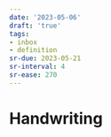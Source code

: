 ```yaml
---
date: '2023-05-06'
draft: 'true'
tags:
- inbox
- definition
sr-due: 2023-05-21
sr-interval: 4
sr-ease: 270
---
```


# Handwriting
